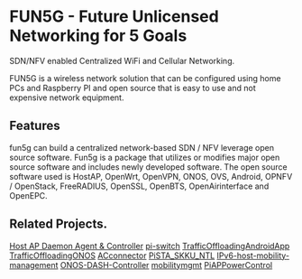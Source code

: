 # FUN5G - Future Unlicensed Networking for 5 Goals
SDN/NFV enabled Centralized WiFi and Cellular Networking.

FUN5G is a wireless network solution that can be configured using home PCs and Raspberry PI and open source that is easy to use and not expensive network equipment.

## Features
fun5g can build a centralized network-based SDN / NFV leverage open source software. Fun5g is a package that utilizes or modifies major open source software and includes newly developed software. The open source software used is HostAP, OpenWrt, OpenVPN, ONOS, OVS, Android, OPNFV / OpenStack, FreeRADIUS, OpenSSL, OpenBTS, OpenAirinterface and OpenEPC.

## Related Projects.
[Host AP Daemon Agent & Controller](https://github.com/OpenWinCon/Fun5G/tree/master/agent)
[pi-switch](https://github.com/OpenWinCon/pi-switch)
[TrafficOffloadingAndroidApp](https://github.com/OpenWinCon/TrafficOffloadingAndroidApp)
[TrafficOffloadingONOS](https://github.com/OpenWinCon/TrafficOffloadingONOS)
[ACconnector](https://github.com/OpenWinCon/ACconnector)
[PiSTA_SKKU_NTL](https://github.com/OpenWinCon/PiSTA_0SKKU_NTL)
[IPv6-host-mobility-management](https://github.com/OpenWinCon/IPv6-host-mobility-management)
[ONOS-DASH-Controller](https://github.com/OpenWinCon/ONOS-DASH-Controller)
[mobilitymgmt](https://github.com/OpenWinCon/mobilitymgmt)
[PiAPPowerControl](https://github.com/OpenWinCon/PiAPPowerControl)
